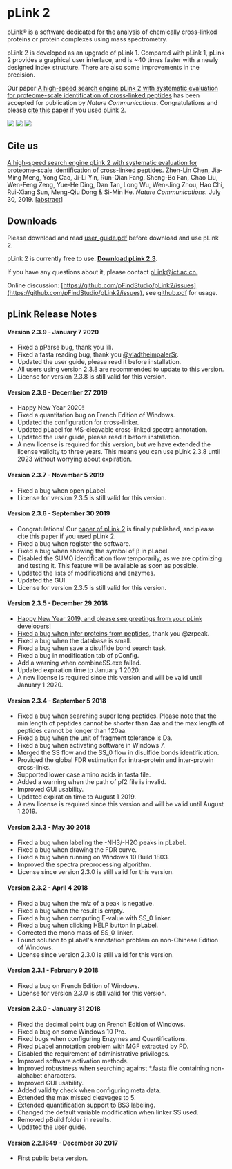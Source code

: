 # pLink 2

pLink® is a software dedicated for the analysis of chemically cross-linked proteins or protein complexes using mass spectrometry.

pLink 2 is developed as an upgrade of pLink 1. Compared with pLink 1, pLink 2 provides a graphical user interface, and is ~40 times faster with a newly designed index structure. There are also some improvements in the precision.

Our paper [A high-speed search engine pLink 2 with systematic evaluation for proteome-scale identification of cross-linked peptides](https://www.nature.com/articles/s41467-019-11337-z) has been accepted for publication by *Nature Communications*. Congratulations and please [cite this paper](https://github.com/pFindStudio/pLink2#cite-us) if you used pLink 2.

![](http://pfind.ict.ac.cn/software/pLink/pLink_2_work%EF%AC%82ow.png)
![](http://pfind.ict.ac.cn/software/pLink/pLink2.png)
![](http://pfind.ict.ac.cn/software/pLink/pLabel.png)


## Cite us
[A high-speed search engine pLink 2 with systematic evaluation for proteome-scale identification of cross-linked peptides.](https://www.nature.com/articles/s41467-019-11337-z.pdf)
Zhen-Lin Chen, Jia-Ming Meng, Yong Cao, Ji-Li Yin, Run-Qian Fang, Sheng-Bo Fan, Chao Liu, Wen-Feng Zeng, Yue-He Ding, Dan Tan, Long Wu, Wen-Jing Zhou, Hao Chi, Rui-Xiang Sun, Meng-Qiu Dong & Si-Min He.
*Nature Communications.* July 30, 2019. [[abstract]](https://www.nature.com/articles/s41467-019-11337-z)

## Downloads
Please download and read [user_guide.pdf](http://pfind.ict.ac.cn/software/pLink/pLink2%20User%20Guide.pdf) before download and use pLink 2.

pLink 2 is currently free to use. **[Download pLink 2.3](https://github.com/pFindStudio/pLink2/raw/master/installer/pLink2.3.9.exe)**.

If you have any questions about it, please contact [pLink@ict.ac.cn.](mailto:pLink@ict.ac.cn)

Online discussion: [https://github.com/pFindStudio/pLink2/issues](https://github.com/pFindStudio/pLink2/issues), see [github.pdf](http://pfind.ict.ac.cn/file/github.pdf) for usage.

## pLink Release Notes

#### Version 2.3.9 - January 7 2020
* Fixed a pParse bug, thank you lili.
* Fixed a fasta reading bug, thank you [@vladtheimpalerSr](https://github.com/pFindStudio/pLink2/issues/66).
* Updated the user guide, please read it before installation.
* All users using version 2.3.8 are recommended to update to this version.
* License for version 2.3.8 is still valid for this version.
#### Version 2.3.8 - December 27 2019
* Happy New Year 2020!
* Fixed a quantitation bug on French Edition of Windows.
* Updated the configuration for cross-linker.
* Updated pLabel for MS-cleavable cross-linked spectra annotation.
* Updated the user guide, please read it before installation.
* A new license is required for this version, but we have extended the license validity to three years. This means you can use pLink 2.3.8 until 2023 without worrying about expiration.
#### Version 2.3.7 - November 5 2019
* Fixed a bug when open pLabel.
* License for version 2.3.5 is still valid for this version.
#### Version 2.3.6 - September 30 2019
* Congratulations! Our [paper of pLink 2](https://www.nature.com/articles/s41467-019-11337-z) is finally published, and please cite this paper if you used pLink 2.
* Fixed a bug when register the software.
* Fixed a bug when showing the symbol of β in pLabel.
* Disabled the SUMO identification flow temporarily, as we are optimizing and testing it. This feature will be available as soon as possible.
* Updated the lists of modifications and enzymes.
* Updated the GUI.
* License for version 2.3.5 is still valid for this version.
#### Version 2.3.5 - December 29 2018
* [Happy New Year 2019, and please see greetings from your pLink developers!](http://pfind.ict.ac.cn/news.html#pLink_Greetings_2019)
* [Fixed a bug when infer proteins from peptides](https://github.com/pFindStudio/pLink2/issues/39), thank you @zrpeak.
* Fixed a bug when the database is small.
* Fixed a bug when save a disulfide bond search task.
* Fixed a bug in modification tab of pConfig.
* Add a warning when combineSS.exe failed.
* Updated expiration time to January 1 2020.
* A new license is required since this version and will be valid until January 1 2020.
#### Version 2.3.4 - September 5 2018
* Fixed a bug when searching super long peptides. Please note that the min length of peptides cannot be shorter than 4aa and the max length of peptides cannot be longer than 120aa.
* Fixed a bug when the unit of fragment tolerance is Da.
* Fixed a bug when activating software in Windows 7.
* Merged the SS flow and the SS_0 flow in disulfide bonds identification.
* Provided the global FDR estimation for intra-protein and inter-protein cross-links.
* Supported lower case amino acids in fasta file.
* Added a warning when the path of pf2 file is invalid.
* Improved GUI usability.
* Updated expiration time to August 1 2019.
* A new license is required since this version and will be valid until August 1 2019.
#### Version 2.3.3 - May 30 2018
* Fixed a bug when labeling the -NH3/-H2O peaks in pLabel.
* Fixed a bug when drawing the FDR curve.
* Fixed a bug when running on Windows 10 Build 1803.
* Improved the spectra preprocessing algorithm.
* License since version 2.3.0 is still valid for this version.
#### Version 2.3.2 - April 4 2018
* Fixed a bug when the m/z of a peak is negative.
* Fixed a bug when the result is empty.
* Fixed a bug when computing E-value with SS_0 linker.
* Fixed a bug when clicking HELP button in pLabel.
* Corrected the mono mass of SS_0 linker.
* Found solution to pLabel's annotation problem on non-Chinese Edition of Windows.
* License since version 2.3.0 is still valid for this version.
#### Version 2.3.1 - February 9 2018
* Fixed a bug on French Edition of Windows.
* License for version 2.3.0 is still valid for this version.
#### Version 2.3.0 - January 31 2018
* Fixed the decimal point bug on French Edition of Windows.
* Fixed a bug on some Windows 10 Pro.
* Fixed bugs when configuring Enzymes and Quantifications.
* Fixed pLabel annotation problem with MGF extracted by PD.
* Disabled the requirement of administrative privileges.
* Improved software activation methods.
* Improved robustness when searching against *.fasta file containing non-alphabet characters.
* Improved GUI usability.
* Added validity check when configuring meta data.
* Extended the max missed cleavages to 5.
* Extended quantification support to BS3 labeling.
* Changed the default variable modification when linker SS used.
* Removed pBuild folder in results.
* Updated the user guide.
#### Version 2.2.1649 - December 30 2017
* First public beta version.

